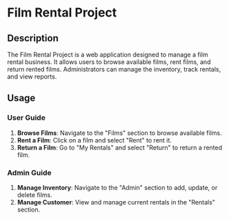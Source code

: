 # Film Rental Project

## Description
The Film Rental Project is a web application designed to manage a film rental business. It allows users to browse available films, rent films, and return rented films. Administrators can manage the inventory, track rentals, and view reports.

## Usage
### User Guide
1. **Browse Films**: Navigate to the "Films" section to browse available films.
2. **Rent a Film**: Click on a film and select "Rent" to rent it.
3. **Return a Film**: Go to "My Rentals" and select "Return" to return a rented film.

### Admin Guide
1. **Manage Inventory**: Navigate to the "Admin" section to add, update, or delete films.
2. **Manage Customer**: View and manage current rentals in the "Rentals" section.
